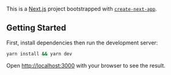 This is a [Next.js](https://nextjs.org/) project bootstrapped with [`create-next-app`](https://github.com/vercel/next.js/tree/canary/packages/create-next-app).

## Getting Started

First, install dependencies then run the development server:

```bash
yarn install && yarn dev
```

Open [http://localhost:3000](http://localhost:3000) with your browser to see the result.
